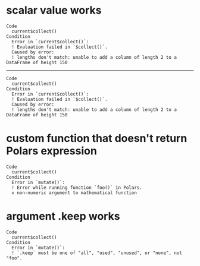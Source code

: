 # scalar value works

    Code
      current$collect()
    Condition
      Error in `current$collect()`:
      ! Evaluation failed in `$collect()`.
      Caused by error:
      ! lengths don't match: unable to add a column of length 2 to a DataFrame of height 150

---

    Code
      current$collect()
    Condition
      Error in `current$collect()`:
      ! Evaluation failed in `$collect()`.
      Caused by error:
      ! lengths don't match: unable to add a column of length 2 to a DataFrame of height 150

# custom function that doesn't return Polars expression

    Code
      current$collect()
    Condition
      Error in `mutate()`:
      ! Error while running function `foo()` in Polars.
      x non-numeric argument to mathematical function

# argument .keep works

    Code
      current$collect()
    Condition
      Error in `mutate()`:
      ! `.keep` must be one of "all", "used", "unused", or "none", not "foo".

